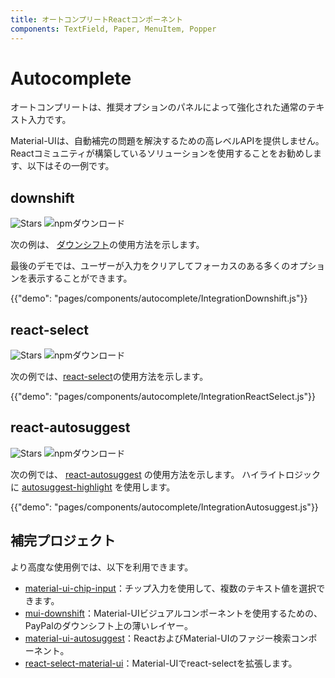 ```yaml
---
title: オートコンプリートReactコンポーネント
components: TextField, Paper, MenuItem, Popper
---
```


# Autocomplete

<p class="description">オートコンプリートは、推奨オプションのパネルによって強化された通常のテキスト入力です。</p>

Material-UIは、自動補完の問題を解決するための高レベルAPIを提供しません。 Reactコミュニティが構築しているソリューションを使用することをお勧めします、以下はその一例です。

## downshift

![Stars](https://img.shields.io/github/stars/paypal/downshift.svg?style=social&label=Stars) ![npmダウンロード](https://img.shields.io/npm/dm/downshift.svg)

次の例は、 [ダウンシフト](https://github.com/downshift-js/downshift)の使用方法を示します。

最後のデモでは、ユーザーが入力をクリアしてフォーカスのある多くのオプションを表示することができます。

{{"demo": "pages/components/autocomplete/IntegrationDownshift.js"}}

## react-select

![Stars](https://img.shields.io/github/stars/JedWatson/react-select.svg?style=social&label=Stars) ![npmダウンロード](https://img.shields.io/npm/dm/react-select.svg)

次の例では、[react-select](https://github.com/JedWatson/react-select)の使用方法を示します。

{{"demo": "pages/components/autocomplete/IntegrationReactSelect.js"}}

## react-autosuggest

![Stars](https://img.shields.io/github/stars/moroshko/react-autosuggest.svg?style=social&label=Stars) ![npmダウンロード](https://img.shields.io/npm/dm/react-autosuggest.svg)

次の例では、 [react-autosuggest](https://github.com/moroshko/react-autosuggest) の使用方法を示します。 ハイライトロジックに [autosuggest-highlight](https://www.npmjs.com/package/autosuggest-highlight) を使用します。

{{"demo": "pages/components/autocomplete/IntegrationAutosuggest.js"}}

## 補完プロジェクト

より高度な使用例では、以下を利用できます。

- [material-ui-chip-input](https://mui.wertarbyte.com/#material-ui-chip-input)：チップ入力を使用して、複数のテキスト値を選択できます。
- [mui-downshift](https://github.com/techniq/mui-downshift)：Material-UIビジュアルコンポーネントを使用するための、PayPalのダウンシフト上の薄いレイヤー。
- [material-ui-autosuggest](https://github.com/plan-three/material-ui-autosuggest)：ReactおよびMaterial-UIのファジー検索コンポーネント。
- [react-select-material-ui](https://github.com/iulian-radu-at/react-select-material-ui)：Material-UIでreact-selectを拡張します。